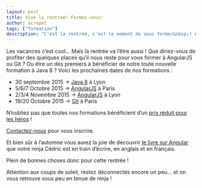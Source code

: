 ```yaml
---
layout: post
title: Vive la rentrée! Formez-vous!
author: acrepet
tags: ["formation"]
description: "C'est la rentrée, c'est le moment de vous former&nbsp;! AngularJS, Git, Java 8, voici nos dates de formation pour la fin 2015"
---
```


Les vacances c’est cool… Mais la rentrée va l’être aussi&nbsp;! Que diriez-vous de profiter des quelques places qu’il nous reste pour vous former à AngularJS ou Git&nbsp;? Ou être un des premiers à bénéficier de notre toute nouvelle formation à Java 8&nbsp;?
Voici les prochaines dates de nos formations&nbsp;:

- 30 septembre 2015 -> [Java 8](http://ninja-squad.fr/formations/formation-java8) à Lyon
- 5/6/7 Octobre 2015 -> [AngularJS](http://ninja-squad.fr/formations/formation-angularjs) à Paris
- 2/3/4 Novembre 2015 -> [AngularJS](http://ninja-squad.fr/formations/formation-angularjs) à Lyon
- 19/20 Octobre 2015 -> [Git](http://ninja-squad.fr/formations/formation-git) à Paris

N’oubliez pas que toutes nos formations bénéficient d’un [prix réduit pour les héros](/2014/09/18/formations-prix-reduit/)&nbsp;!

[Contactez-nous](mailto:hello+formation@ninja-squad.com) pour vous inscrire.

Et bien sûr à l’automne vous aurez la joie de découvrir [le livre sur Angular](https://books.ninja-squad.com/angular) que notre ninja Cédric est en train d’écrire, en anglais et en français.

Plein de bonnes choses donc pour cette rentrée&nbsp;!

Attention aux coups de soleil, restez déconnectés encore un peu… et on vous retrouve sous peu en tenue de ninja&nbsp;!
